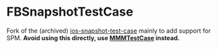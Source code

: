 FBSnapshotTestCase
======================

Fork of the (archived) [ios-snapshot-test-case](https://github.com/facebookarchive/ios-snapshot-test-case)
mainly to add support for SPM. **Avoid using this directly, use
[MMMTestCase](https://github.com/mediamonks/MMMTestCase) instead.**
